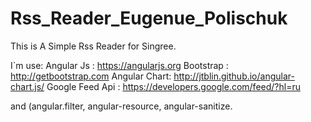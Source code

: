 # Rss_Reader_Eugenue_Polischuk

This is A Simple Rss Reader for Singree.

I`m use:
Angular Js :  https://angularjs.org 
Bootstrap : http://getbootstrap.com
Angular Chart: http://jtblin.github.io/angular-chart.js/
Google Feed Api : https://developers.google.com/feed/?hl=ru

and (angular.filter, angular-resource, angular-sanitize.


